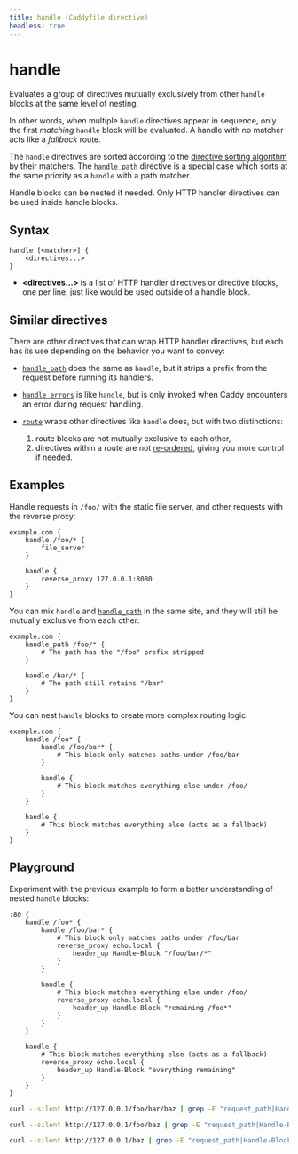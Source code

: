```yaml
---
title: handle (Caddyfile directive)
headless: true
---
```


# handle

Evaluates a group of directives mutually exclusively from other `handle` blocks at the same level of nesting.

In other words, when multiple `handle` directives appear in sequence, only the first _matching_ `handle` block will be evaluated. A handle with no matcher acts like a _fallback_ route.

The `handle` directives are sorted according to the [directive sorting algorithm](/docs/caddyfile/directives#sorting-algorithm) by their matchers. The [`handle_path`](handle_path) directive is a special case which sorts at the same priority as a `handle` with a path matcher.

Handle blocks can be nested if needed. Only HTTP handler directives can be used inside handle blocks.

## Syntax

```caddy-d
handle [<matcher>] {
	<directives...>
}
```

- **<directives...>** is a list of HTTP handler directives or directive blocks, one per line, just like would be used outside of a handle block.



## Similar directives

There are other directives that can wrap HTTP handler directives, but each has its use depending on the behavior you want to convey:

- [`handle_path`](handle_path) does the same as `handle`, but it strips a prefix from the request before running its handlers.

- [`handle_errors`](handle_errors) is like `handle`, but is only invoked when Caddy encounters an error during request handling.

- [`route`](route) wraps other directives like `handle` does, but with two distinctions:
  1. route blocks are not mutually exclusive to each other,
  2. directives within a route are not [re-ordered](/docs/caddyfile/directives#directive-order), giving you more control if needed.



## Examples

Handle requests in `/foo/` with the static file server, and other requests with the reverse proxy:

```caddy
example.com {
	handle /foo/* {
		file_server
	}

	handle {
		reverse_proxy 127.0.0.1:8080
	}
}
```

You can mix `handle` and [`handle_path`](handle_path) in the same site, and they will still be mutually exclusive from each other:

```caddy
example.com {
	handle_path /foo/* {
		# The path has the "/foo" prefix stripped
	}

	handle /bar/* {
		# The path still retains "/bar"
	}
}
```

You can nest `handle` blocks to create more complex routing logic:

```caddy
example.com {
	handle /foo* {
		handle /foo/bar* {
			# This block only matches paths under /foo/bar
		}

		handle {
			# This block matches everything else under /foo/
		}
	}

	handle {
		# This block matches everything else (acts as a fallback)
	}
}
```

## Playground

Experiment with the previous example to form a better understanding of nested `handle` blocks:

<tech-playground playground="caddy" output-style="boxed" output-order="command.stdout,command.stderr" show-version-selector="false">

```caddy
:80 {
	handle /foo* {
		handle /foo/bar* {
			# This block only matches paths under /foo/bar
			reverse_proxy echo.local {
				header_up Handle-Block "/foo/bar/*"
			}
		}

		handle {
			# This block matches everything else under /foo/
			reverse_proxy echo.local {
				header_up Handle-Block "remaining /foo*"
			}
		}
	}

	handle {
		# This block matches everything else (acts as a fallback)
		reverse_proxy echo.local {
			header_up Handle-Block "everything remaining"
		}
	}
}
```

```bash
curl --silent http://127.0.0.1/foo/bar/baz | grep -E "request_path|Handle-Block"

curl --silent http://127.0.0.1/foo/baz | grep -E "request_path|Handle-Block"

curl --silent http://127.0.0.1/baz | grep -E "request_path|Handle-Block"
```

</tech-playground>
